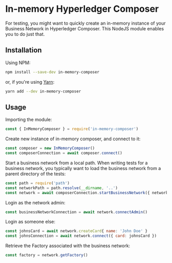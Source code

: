 In-memory Hyperledger Composer
==============================

For testing, you might want to quickly create an in-memory instance of your
Business Network in Hyperledger Composer. This NodeJS module enables you to do
just that.

Installation
------------

Using NPM:

```bash
npm install --save-dev in-memory-composer
```

or, if you're using [Yarn](https://yarnpkg.com):

```bash
yarn add --dev in-memory-composer
```

Usage
-----

Importing the module:

```javascript
const { InMemoryComposer } = require('in-memory-composer')
```

Create new instance of in-memory composer, and connect to it:

```javascript
const composer = new InMemoryComposer()
const composerConnection = await composer.connect()
```

Start a business network from a local path. When writing tests for a business
network, you typically want to load the business network from a parent directory
of the tests:

```javascript
const path = require('path')
const networkPath = path.resolve(__dirname, '..')
const network = await composerConnection.startBusinessNetwork({ networkPath })
```

Login as the network admin:

```javascript
const businessNetworkConnection = await network.connectAdmin()
```

Login as someone else:

```javascript
const johnsCard = await network.createCard{ name: 'John Doe' }
const johnsConnection = await network.connect({ card: johnsCard })
```

Retrieve the Factory associated with the business network:

```javascript
const factory = network.getFactory()
```
